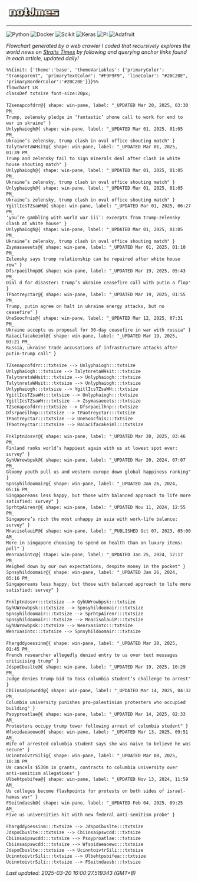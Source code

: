 <img src="img/name.gif" width="30%">
<hr>

![Python](https://img.shields.io/badge/Python-FFD43B?style=for-the-badge&logo=python&logoColor=white)
![Docker](https://img.shields.io/badge/Docker-2CA5E0?style=for-the-badge&logo=docker&logoColor=white)
![Scikit](https://img.shields.io/badge/scikit_learn-F7931E?style=for-the-badge&logo=scikit-learn&logoColor=white)
![Keras](https://img.shields.io/badge/Keras-FF0000?style=for-the-badge&logo=keras&logoColor=white)
![Pi](https://img.shields.io/badge/Raspberry%20Pi-A22846?style=for-the-badge&logo=Raspberry%20Pi&logoColor=white)
![Adafruit](https://img.shields.io/badge/adafruit-000000?style=for-the-badge&logo=adafruit&logoColor=white)

<i>Flowchart generated by a web crawler I coded that recursively explores the world news on [Straits Times](https://www.straitstimes.com/world) by following and querying anchor links found in each article, updated daily!</i>

<!-- START -->
```mermaid
%%{init: {'theme':'base', 'themeVariables': {'primaryColor': "transparent", 'primaryTextColor': "#F9F9F9", 'lineColor': "#20C20E", 'primaryBorderColor':'#20C20E'}}}%%
flowchart LR
classDef txtsize font-size:20px;

TZsenapcofdrr@{ shape: win-pane, label: "_UPDATED Mar 20, 2025, 03:30 PM_
Trump, zelensky pledge in ‘fantastic’ phone call to work for end to war in ukraine" }
Unlyphaiogh@{ shape: win-pane, label: "_UPDATED Mar 01, 2025, 01:05 PM_
Ukraine’s zelensky, trump clash in oval office shouting match" }
TalytnretaWHsit@{ shape: win-pane, label: "_UPDATED Mar 01, 2025, 01:39 PM_
Trump and zelensky fail to sign minerals deal after clash in white house shouting match" }
Unlyphaiogh@{ shape: win-pane, label: "_UPDATED Mar 01, 2025, 01:05 PM_
Ukraine’s zelensky, trump clash in oval office shouting match" }
Unlyphaiogh@{ shape: win-pane, label: "_UPDATED Mar 01, 2025, 01:05 PM_
Ukraine’s zelensky, trump clash in oval office shouting match" }
YgitlIcsTZsaWH@{ shape: win-pane, label: "_UPDATED Mar 01, 2025, 06:27 PM_
‘you’re gambling with world war iii’: excerpts from trump-zelensky clash at white house" }
Unlyphaiogh@{ shape: win-pane, label: "_UPDATED Mar 01, 2025, 01:05 PM_
Ukraine’s zelensky, trump clash in oval office shouting match" }
Zsymasaeeets@{ shape: win-pane, label: "_UPDATED Mar 01, 2025, 01:10 PM_
Zelensky says trump relationship can be repaired after white house row" }
Dfsrpaeilhnp@{ shape: win-pane, label: "_UPDATED Mar 19, 2025, 05:43 PM_
Dial d for disaster: trump’s ukraine ceasefire call with putin a flop" }
TPaotreyctar@{ shape: win-pane, label: "_UPDATED Mar 19, 2025, 01:55 PM_
Trump, putin agree on halt in ukraine energy attacks, but no ceasefire" }
UneSoocfnis@{ shape: win-pane, label: "_UPDATED Mar 12, 2025, 07:31 PM_
Ukraine accepts us proposal for 30-day ceasefire in war with russia" }
Raiacifacakeiml@{ shape: win-pane, label: "_UPDATED Mar 19, 2025, 03:21 PM_
Russia, ukraine trade accusations of infrastructure attacks after putin-trump call" }

TZsenapcofdrr:::txtsize --> Unlyphaiogh:::txtsize
Unlyphaiogh:::txtsize --> TalytnretaWHsit:::txtsize
TalytnretaWHsit:::txtsize --> Unlyphaiogh:::txtsize
TalytnretaWHsit:::txtsize --> Unlyphaiogh:::txtsize
Unlyphaiogh:::txtsize --> YgitlIcsTZsaWH:::txtsize
YgitlIcsTZsaWH:::txtsize --> Unlyphaiogh:::txtsize
YgitlIcsTZsaWH:::txtsize --> Zsymasaeeets:::txtsize
TZsenapcofdrr:::txtsize --> Dfsrpaeilhnp:::txtsize
Dfsrpaeilhnp:::txtsize --> TPaotreyctar:::txtsize
TPaotreyctar:::txtsize --> UneSoocfnis:::txtsize
TPaotreyctar:::txtsize --> Raiacifacakeiml:::txtsize

FnklptnUosvr@{ shape: win-pane, label: "_UPDATED Mar 20, 2025, 03:46 PM_
Finland ranks world’s happiest again with us at lowest spot ever: survey" }
GyhUWrowbpsk@{ shape: win-pane, label: "_UPDATED Mar 20, 2024, 07:07 PM_
Gloomy youth pull us and western europe down global happiness ranking" }
Spnsyhildoomair@{ shape: win-pane, label: "_UPDATED Jan 26, 2024, 05:16 PM_
Singaporeans less happy, but those with balanced approach to life more satisfied: survey" }
SprhtpAirenr@{ shape: win-pane, label: "_UPDATED Nov 11, 2024, 12:55 PM_
Singapore’s rich the most unhappy in asia with work-life balance: survey" }
MnacisolauiP@{ shape: win-pane, label: "_PUBLISHED Oct 07, 2023, 05:00 AM_
More in singapore choosing to spend on health than on luxury items: poll" }
Wenrxasintc@{ shape: win-pane, label: "_UPDATED Jan 25, 2024, 12:17 PM_
Weighed down by our own expectations, despite money in the pocket" }
Spnsyhildoomair@{ shape: win-pane, label: "_UPDATED Jan 26, 2024, 05:16 PM_
Singaporeans less happy, but those with balanced approach to life more satisfied: survey" }

FnklptnUosvr:::txtsize --> GyhUWrowbpsk:::txtsize
GyhUWrowbpsk:::txtsize --> Spnsyhildoomair:::txtsize
Spnsyhildoomair:::txtsize --> SprhtpAirenr:::txtsize
Spnsyhildoomair:::txtsize --> MnacisolauiP:::txtsize
GyhUWrowbpsk:::txtsize --> Wenrxasintc:::txtsize
Wenrxasintc:::txtsize --> Spnsyhildoomair:::txtsize

Fhargddyoessinm@{ shape: win-pane, label: "_UPDATED Mar 20, 2025, 01:45 PM_
French researcher allegedly denied entry to us over text messages criticising trump" }
JdspoCbuslte@{ shape: win-pane, label: "_UPDATED Mar 19, 2025, 10:29 PM_
Judge denies trump bid to toss columbia student’s challenge to arrest" }
Cbiinsaipswcdd@{ shape: win-pane, label: "_UPDATED Mar 14, 2025, 04:32 PM_
Columbia university punishes pro-palestinian protesters who occupied building" }
Psoyproatlae@{ shape: win-pane, label: "_UPDATED Mar 14, 2025, 02:33 AM_
Protesters occupy trump tower following arrest of columbia student" }
Wfsoidaeaoewc@{ shape: win-pane, label: "_UPDATED Mar 13, 2025, 09:51 AM_
Wife of arrested columbia student says she was naive to believe he was secure" }
UcinntoivtrSili@{ shape: win-pane, label: "_UPDATED Mar 08, 2025, 10:30 PM_
Us cancels $530m in grants, contracts to columbia university over anti-semitism allegations" }
Ulbehtpsbifea@{ shape: win-pane, label: "_UPDATED Nov 13, 2024, 11:59 AM_
Us colleges become flashpoints for protests on both sides of israel-hamas war" }
FSeitndaesb@{ shape: win-pane, label: "_UPDATED Feb 04, 2025, 09:25 AM_
Five us universities hit with new federal anti-semitism probe" }

Fhargddyoessinm:::txtsize --> JdspoCbuslte:::txtsize
JdspoCbuslte:::txtsize --> Cbiinsaipswcdd:::txtsize
Cbiinsaipswcdd:::txtsize --> Psoyproatlae:::txtsize
Cbiinsaipswcdd:::txtsize --> Wfsoidaeaoewc:::txtsize
JdspoCbuslte:::txtsize --> UcinntoivtrSili:::txtsize
UcinntoivtrSili:::txtsize --> Ulbehtpsbifea:::txtsize
UcinntoivtrSili:::txtsize --> FSeitndaesb:::txtsize

```
<i>Last updated: 2025-03-20 16:00:27.519343 (GMT+8)</i>
<!-- END -->
